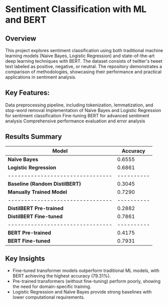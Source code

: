 # **Sentiment Classification with ML and BERT**

## **Overview**
This project explores sentiment classification using both traditional machine learning models (Naive Bayes, Logistic Regression) and state-of-the-art deep learning techniques with BERT. The dataset consists of twitter's tweet text labeled as positive, negative, or neutral. The repository demonstrates a comparison of methodologies, showcasing their performance and practical applications in sentiment analysis.

## **Key Features:**
Data preprocessing pipeline, including tokenization, lemmatization, and stop-word removal
Implementation of Naive Bayes and Logistic Regression for sentiment classification
Fine-tuning BERT for advanced sentiment analysis
Comprehensive performance evaluation and error analysis

## **Results Summary**

| Model                          | Accuracy |
|--------------------------------|----------|
| **Naïve Bayes**                | 0.6555   |
| **Logistic Regression**        | 0.6861   |
|--------------------------------|----------|
| **Baseline (Random DistilBERT)** | 0.3045   |
| **Manually Trained Model**      | 0.7290   |
|--------------------------------|----------|
| **DistilBERT Pre-trained**      | 0.2882   |
| **DistilBERT Fine-tuned**       | 0.7861   |
|--------------------------------|----------|
| **BERT Pre-trained**            | 0.4175   |
| **BERT Fine-tuned**             | 0.7931   |

## **Key Insights**
- Fine-tuned transformer models outperform traditional ML models, with BERT achieving the highest accuracy (79.31%).
- Pre-trained transformers (without fine-tuning) perform poorly, showing the need for domain-specific training.
- Logistic Regression and Naïve Bayes provide strong baselines with lower computational requirements.

